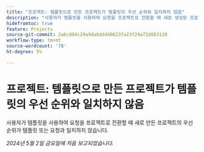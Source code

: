 ```yaml
---
title: "프로젝트: 템플릿으로 만든 프로젝트가 템플릿의 우선 순위와 일치하지 않음"
description: "사용자가 템플릿을 사용하여 요청을 프로젝트로 전환할 때 새로 생성된 프로젝트의 우선 순위가 템플릿 또는 요청과 일치하지 않습니다."
hidefromtoc: true
feature: Projects
source-git-commit: 2a6c894c29a9dabddd40623fa23f24a72d883120
workflow-type: tm+mt
source-wordcount: '78'
ht-degree: 5%

---
```



# 프로젝트: 템플릿으로 만든 프로젝트가 템플릿의 우선 순위와 일치하지 않음

사용자가 템플릿을 사용하여 요청을 프로젝트로 전환할 때 새로 만든 프로젝트의 우선 순위가 템플릿 또는 요청과 일치하지 않습니다.

_2024년 5월 2일 금요일에 처음 보고되었습니다._
